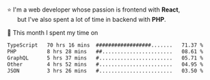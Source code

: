 ⭐ I'm a web developer whose passion is frontend with <b>React</b>,<br/>
&nbsp; &nbsp; &nbsp; but I've also spent a lot of time in backend with <b>PHP</b>.

📅 This month I spent my time on

<!--START_SECTION:waka-->

```txt
TypeScript   70 hrs 16 mins  ##################.......   71.37 %
PHP          8 hrs 28 mins   ##.......................   08.61 %
GraphQL      5 hrs 37 mins   #........................   05.71 %
Other        4 hrs 52 mins   #........................   04.95 %
JSON         3 hrs 26 mins   #........................   03.50 %
```

<!--END_SECTION:waka-->
